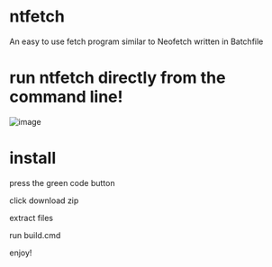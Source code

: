 # ntfetch
An easy to use fetch program similar to Neofetch written in Batchfile
# run ntfetch directly from the command line!

![image](https://github.com/user-attachments/assets/a4f9e5b9-abce-40e2-87e6-3d2b2d37229c)


# install
press the green code button

click download zip 

extract files

run build.cmd

enjoy!
